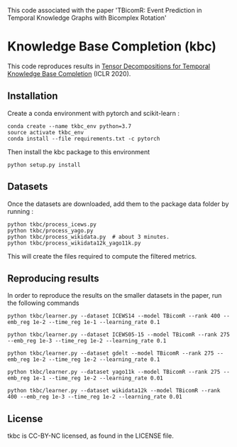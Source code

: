 This code associated with the paper 'TBicomR: Event Prediction in Temporal Knowledge Graphs with Bicomplex Rotation'

# Knowledge Base Completion (kbc)
This code reproduces results in [Tensor Decompositions for Temporal Knowledge Base Completion](https://arxiv.org/abs/2004.04926) (ICLR 2020).

## Installation
Create a conda environment with pytorch and scikit-learn :
```
conda create --name tkbc_env python=3.7
source activate tkbc_env
conda install --file requirements.txt -c pytorch
```

Then install the kbc package to this environment
```
python setup.py install
```

## Datasets

Once the datasets are downloaded, add them to the package data folder by running :
```
python tkbc/process_icews.py
python tkbc/process_yago.py
python tkbc/process_wikidata.py  # about 3 minutes.
python tkbc/process_wikidata12k_yago11k.py
```

This will create the files required to compute the filtered metrics.

## Reproducing results

In order to reproduce the results on the smaller datasets in the paper, run the following commands

```
python tkbc/learner.py --dataset ICEWS14 --model TBicomR --rank 400 --emb_reg 1e-2 --time_reg 1e-1 --learning_rate 0.1

python tkbc/learner.py --dataset ICEWS05-15 --model TBicomR --rank 275 --emb_reg 1e-3 --time_reg 1e-2 --learning_rate 0.1

python tkbc/learner.py --dataset gdelt --model TBicomR --rank 275 --emb_reg 1e-2 --time_reg 1e-2 --learning_rate 0.1

python tkbc/learner.py --dataset yago11k --model TBicomR --rank 275 --emb_reg 1e-1 --time_reg 1e-2 --learning_rate 0.01

python tkbc/learner.py --dataset wikidata12k --model TBicomR --rank 400 --emb_reg 1e-3 --time_reg 1e-2 --learning_rate 0.01
```


## License
tkbc is CC-BY-NC licensed, as found in the LICENSE file.
